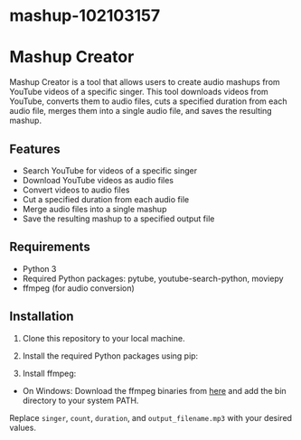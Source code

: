 # mashup-102103157
# Mashup Creator

Mashup Creator is a tool that allows users to create audio mashups from YouTube videos of a specific singer. This tool downloads videos from YouTube, converts them to audio files, cuts a specified duration from each audio file, merges them into a single audio file, and saves the resulting mashup.

## Features

- Search YouTube for videos of a specific singer
- Download YouTube videos as audio files
- Convert videos to audio files
- Cut a specified duration from each audio file
- Merge audio files into a single mashup
- Save the resulting mashup to a specified output file

## Requirements

- Python 3
- Required Python packages: pytube, youtube-search-python, moviepy
- ffmpeg (for audio conversion)

## Installation

1. Clone this repository to your local machine.
2. Install the required Python packages using pip:

3. Install ffmpeg:
- On Windows: Download the ffmpeg binaries from [here](https://ffmpeg.org/download.html) and add the bin directory to your system PATH.

Replace `singer`, `count`, `duration`, and `output_filename.mp3` with your desired values.


